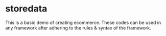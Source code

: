 # storedata
This is a basic demo of creating ecommerce. These codes can be used in any framework after adhering to the rules &amp; syntax of the framework. 
